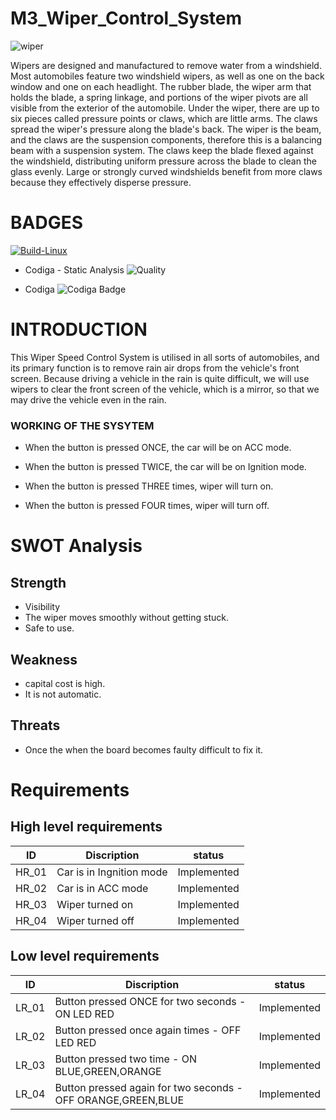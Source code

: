 # M3_Wiper_Control_System
![wiper](https://user-images.githubusercontent.com/86227942/168279781-36069fb1-be4b-400a-a6ad-da109f23fe30.jpg)

Wipers are designed and manufactured to remove water from a windshield. Most automobiles feature two windshield wipers, as well as one on the back window and one on each headlight. The rubber blade, the wiper arm that holds the blade, a spring linkage, and portions of the wiper pivots are all visible from the exterior of the automobile. Under the wiper, there are up to six pieces called pressure points or claws, which are little arms. The claws spread the wiper's pressure along the blade's back. The wiper is the beam, and the claws are the suspension components, therefore this is a balancing beam with a suspension system. The claws keep the blade flexed against the windshield, distributing uniform pressure across the blade to clean the glass evenly. Large or strongly curved windshields benefit from more claws because they effectively disperse pressure.

# BADGES

[![Build-Linux](https://github.com/AdithyaaRavishankar/M3_Wiper_Control_System/actions/workflows/buildonlinux.yml/badge.svg)](https://github.com/AdithyaaRavishankar/M3_Wiper_Control_System/actions/workflows/buildonlinux.yml)

* Codiga - Static Analysis
![Quality](https://api.codiga.io/project/33516/score/svg)

* Codiga
![Codiga Badge](https://api.codiga.io/project/33516/status/svg)


# INTRODUCTION
This Wiper Speed Control System is utilised in all sorts of automobiles, and its primary function is to remove rain air drops from the vehicle's front screen. Because driving a vehicle in the rain is quite difficult, we will use wipers to clear the front screen of the vehicle, which is a mirror, so that we may drive the vehicle even in the rain.

### WORKING OF THE SYSYTEM

* When the button is pressed ONCE, the car will be on ACC mode.

* When the button is pressed TWICE, the car will be on Ignition mode.

* When the button is pressed THREE times, wiper will turn on.

* When the button is pressed FOUR times, wiper will turn off.

# SWOT Analysis 

## Strength
* Visibility
* The wiper moves smoothly without getting stuck.
* Safe to use.

## Weakness 

* capital cost is high.
* It is not automatic.

## Threats 

* Once the when the board becomes faulty difficult to fix it.

# Requirements

## High level requirements

| ID | Discription | status |
| --- | --- | --- | 
| HR_01 |	Car is in Ingnition mode |	Implemented |
| HR_02 |	Car is in ACC mode |	Implemented |
| HR_03 |	Wiper turned on |	Implemented |
| HR_04 |	Wiper turned off |	Implemented |

## Low level requirements

| ID |	Discription |	status |
| --- | --- | --- | 
| LR_01 |	Button pressed ONCE for two seconds - ON LED RED |	Implemented |
| LR_02 |	Button pressed once again times - OFF LED RED |	Implemented |
| LR_03	| Button pressed two time - ON BLUE,GREEN,ORANGE |	Implemented |
| LR_04 |	Button pressed again for two seconds - OFF ORANGE,GREEN,BLUE |	Implemented | 
